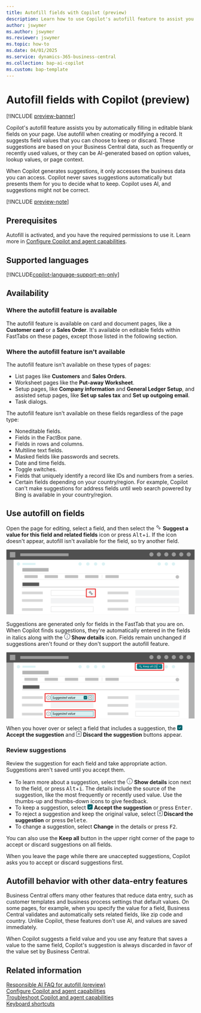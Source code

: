 ```yaml
---
title: Autofill fields with Copilot (preview)
description: Learn how to use Copilot's autofill feature to assist you in filling in fields on card and document pages.
author: jswymer
ms.author: jswymer
ms.reviewer: jswymer
ms.topic: how-to
ms.date: 04/01/2025
ms.service: dynamics-365-business-central
ms.collection: bap-ai-copilot
ms.custom: bap-template
---
```


# Autofill fields with Copilot (preview)

[!INCLUDE [preview-banner](~/../shared-content/shared/preview-includes/preview-banner.md)]

Copilot's autofill feature assists you by automatically filling in editable blank fields on your page. Use autofill when creating or modifying a record. It suggests field values that you can choose to keep or discard. These suggestions are based on your Business Central data, such as frequently or recently used values, or they can be AI-generated based on option values, lookup values, or page context.

When Copilot generates suggestions, it only accesses the business data you can access. Copilot never saves suggestions automatically but presents them for you to decide what to keep. Copilot uses AI, and suggestions might not be correct.

[!INCLUDE [preview-note](~/../shared-content/shared/preview-includes/preview-note-d365.md)]

<!--[!INCLUDE [preview-note](~/../shared-content/shared/preview-includes/production-ready-preview-dynamics365.md)]-->

<!--Suggestions are based on Business Central that only you have access to.-->

## Prerequisites

Autofill is activated, and you have the required permissions to use it. Learn more in [Configure Copilot and agent capabilities](enable-ai.md).

## Supported languages

[!INCLUDE[copilot-language-support-en-only](includes/copilot-language-support-en-only.md)]

## Availability

### Where the autofill feature is available

The autofill feature is available on card and document pages, like a **Customer card** or a **Sales Order**. It's available on editable fields within FastTabs on these pages, except those listed in the following section.

### Where the autofill feature isn't available

The autofill feature isn't available on these types of pages:

- List pages like **Customers** and **Sales Orders**.
- Worksheet pages like the **Put-away Worksheet**.
- Setup pages, like **Company information** and **General Ledger Setup**, and assisted setup pages, like **Set up sales tax** and **Set up outgoing email**.
- Task dialogs.

The autofill feature isn't available on these fields regardless of the page type:

- Noneditable fields.
- Fields in the FactBox pane.
- Fields in rows and columns.
- Multiline text fields.
- Masked fields like passwords and secrets.
- Date and time fields.
- Toggle switches.
- Fields that uniquely identify a record like IDs and numbers from a series.
- Certain fields depending on your country/region. For example, Copilot can't make suggestions for address fields until web search powered by Bing is available in your country/region.

## Use autofill on fields

Open the page for editing, select a field, and then select the ![Shows the Copilot icon for generating suggestions for field values.](media/copilot-star-unfilled.png) **Suggest a value for this field and related fields** icon or press <kbd>Alt</kbd>+<kbd>i</kbd>. If the icon doesn't appear, autofill isn't available for the field, so try another field.

![Shows a card page with a Copilot icon for generating suggestions for field values.](media/autofill-field.svg)

Suggestions are generated only for fields in the FastTab that you are on. When Copilot finds suggestions, they're automatically entered in the fields in italics along with the ![Shows the details icon for a suggestion](media/autofill-info.png) **Show details** icon. Fields remain unchanged if suggestions aren't found or they don't support the autofill feature.

![Shows a suggested field with the accept and discard buttons.](media/autofill-suggested-value-field.svg)

When you hover over or select a field that includes a suggestion, the ![Shows the accept button for a Copilot suggestion](media/autofill-accept.png) **Accept the suggestion** and ![Shows the discard button for a Copilot suggestion](media/autofill-discard.png) **Discard the suggestion** buttons appear.

### Review suggestions

Review the suggestion for each field and take appropriate action. Suggestions aren't saved until you accept them.

- To learn more about a suggestion, select the ![Shows the details icon for a suggestion](media/autofill-info.png) **Show details** icon next to the field, or press <kbd>Alt</kbd>+<kbd>i</kbd>. The details include the source of the suggestion, like the most frequently or recently used value. Use the thumbs-up and thumbs-down icons to give feedback.
- To keep a suggestion, select ![Shows the accept button for a Copilot suggestion](media/autofill-accept.png) **Accept the suggestion** or press <kbd>Enter</kbd>.
- To reject a suggestion and keep the original value, select ![Shows the discard button for a Copilot suggestion](media/autofill-discard.png) **Discard the suggestion** or press <kbd>Delete</kbd>.
- To change a suggestion, select **Change** in the details or press <kbd>F2</kbd>.

You can also use the **Keep all** button in the upper right corner of the page to accept or discard suggestions on all fields.

When you leave the page while there are unaccepted suggestions, Copilot asks you to accept or discard suggestions first.

<!--The first time you use Copilot, you're asked to accept the terms to continue.-->

## Autofill behavior with other data-entry features

Business Central offers many other features that reduce data entry, such as customer templates and business process settings that default values. On some pages, for example, when you specify the value for a field, Business Central validates and automatically sets related fields, like zip code and country. Unlike Copilot, these features don't use AI, and values are saved immediately.

When Copilot suggests a field value and you use any feature that saves a value to the same field, Copilot's suggestion is always discarded in favor of the value set by Business Central.

## Related information

[Responsible AI FAQ for autofill (preview)](faqs-autofill.md)  
[Configure Copilot and agent capabilities](enable-ai.md)  
[Troubleshoot Copilot and agent capabilities](ai-copilot-troubleshooting.md)  
[Keyboard shortcuts](keyboard-shortcuts.md)
